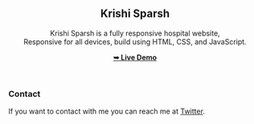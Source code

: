 
<div align="center">
  
<br />

  <h2 align="center">Krishi Sparsh</h2>

  Krishi Sparsh is a fully responsive hospital website, <br />Responsive for all devices, build using HTML, CSS, and JavaScript.

  <a href="https://krishi-sparsh-proto1.netlify.app/"><strong>➥ Live Demo</strong></a>

</div>

<br />



### Contact

If you want to contact with me you can reach me at [Twitter](https://www.twitter.com/Sudhansu_24).
